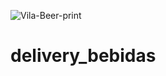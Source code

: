 ![Vila-Beer-print](https://github.com/allandrs/delivery_bebidas/assets/99522993/d52df8f1-2fa2-4a77-810d-321b3f78dc3f)
# delivery_bebidas
